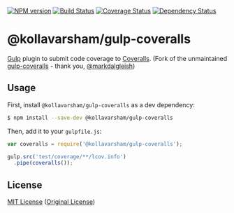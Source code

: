 [![NPM version][npm-image]][npm-url] [![Build Status][travis-image]][travis-url] [![Coverage Status][coveralls-image]][coveralls-url] [![Dependency Status][depstat-image]][depstat-url]

# @kollavarsham/gulp-coveralls

[Gulp](https://github.com/gulpjs/gulp) plugin to submit code coverage to [Coveralls](http://coveralls.io). (Fork of the unmaintained [gulp-coveralls](https://github.com/markdalgleish/gulp-coveralls) - thank you, [@markdalgleish](https://github.com/markdalgleish))

## Usage

First, install `@kollavarsham/gulp-coveralls` as a dev dependency:

```bash
$ npm install --save-dev @kollavarsham/gulp-coveralls
```

Then, add it to your `gulpfile.js`:

```javascript
var coveralls = require('@kollavarsham/gulp-coveralls');

gulp.src('test/coverage/**/lcov.info')
  .pipe(coveralls());
```

## License

[MIT License](https://kollavarsham.org/LICENSE.txt) ([Original License](http://markdalgleish.mit-license.org))

[npm-url]: https://www.npmjs.com/package/@kollavarsham/gulp-coveralls
[npm-image]: https://img.shields.io/npm/v/@kollavarsham/gulp-coveralls.svg?style=flat-square

[travis-url]: http://travis-ci.org/kollavarsham/gulp-coveralls
[travis-image]: https://img.shields.io/travis/kollavarsham/gulp-coveralls/master.svg?style=flat-square

[coveralls-url]: https://coveralls.io/r/kollavarsham/gulp-coveralls
[coveralls-image]: https://img.shields.io/coveralls/kollavarsham/gulp-coveralls/master.svg?style=flat-square

[depstat-url]: https://david-dm.org/kollavarsham/gulp-coveralls
[depstat-image]: https://img.shields.io/david/kollavarsham/gulp-coveralls/master.svg?style=flat-square
